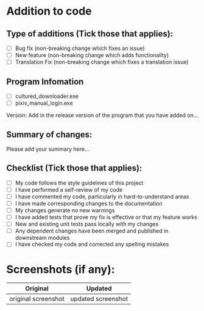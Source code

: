 # Addition to code

## Type of additions (Tick those that applies):

- [ ] Bug fix (non-breaking change which fixes an issue)
- [ ] New feature (non-breaking change which adds functionality)
- [ ] Translation Fix (non-breaking change which fixes a translation issue)

## Program Infomation

<!-- Which program did you add on to? -->
- [ ] cultured_downloader.exe
- [ ] pixiv_manual_login.exe

Version: Add in the release version of the program that you have added on...

## Summary of changes:

Please add your summary here...

## Checklist (Tick those that applies):

- [ ] My code follows the style guidelines of this project
- [ ] I have performed a self-review of my code
- [ ] I have commented my code, particularly in hard-to-understand areas
- [ ] I have made corresponding changes to the documentation
- [ ] My changes generate no new warnings
- [ ] I have added tests that prove my fix is effective or that my feature works
- [ ] New and existing unit tests pass locally with my changes
- [ ] Any dependent changes have been merged and published in downstream modules
- [ ] I have checked my code and corrected any spelling mistakes

# Screenshots (if any):

<!-- This is used for comparing any changes via screenshots -->
| Original            | Updated            |
| ------------------- |:------------------:|
| original screenshot | updated screenshot |